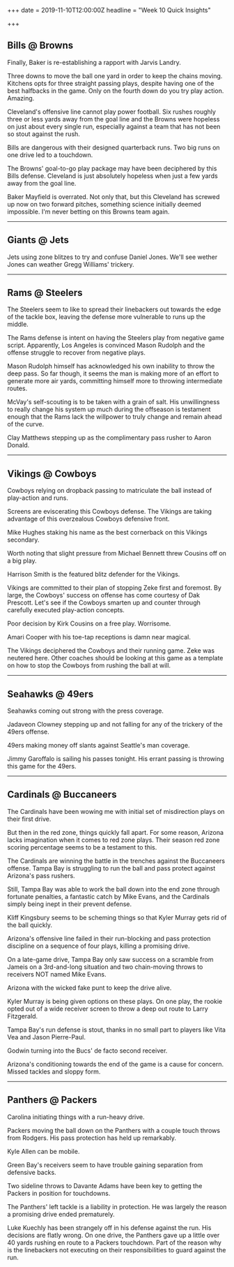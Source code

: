 +++
date = 2019-11-10T12:00:00Z
headline = "Week 10 Quick Insights"

+++
## Bills @ Browns

Finally, Baker is re-establishing a rapport with Jarvis Landry.

Three downs to move the ball one yard in order to keep the chains moving. Kitchens opts for three straight passing plays, despite having one of the best halfbacks in the game. Only on the fourth down do you try play action. Amazing.

Cleveland's offensive line cannot play power football. Six rushes roughly three or less yards away from the goal line and the Browns were hopeless on just about every single run, especially against a team that has not been so stout against the rush.

Bills are dangerous with their designed quarterback runs. Two big runs on one drive led to a touchdown.

The Browns' goal-to-go play package may have been deciphered by this Bills defense. Cleveland is just absolutely hopeless when just a few yards away from the goal line.

Baker Mayfield is overrated. Not only that, but this Cleveland has screwed up now on two forward pitches, something science initially deemed impossible. I'm never betting on this Browns team again.

***

## Giants @ Jets

Jets using zone blitzes to try and confuse Daniel Jones. We'll see wether Jones can weather Gregg Williams' trickery.

***

## Rams @ Steelers

The Steelers seem to like to spread their linebackers out towards the edge of the tackle box, leaving the defense more vulnerable to runs up the middle.

The Rams defense is intent on having the Steelers play from negative game script. Apparently, Los Angeles is convinced Mason Rudolph and the offense struggle to recover from negative plays.

Mason Rudolph himself has acknowledged his own inability to throw the deep pass. So far though, it seems the man is making more of an effort to generate more air yards, committing himself more to throwing intermediate routes.

McVay's self-scouting is to be taken with a grain of salt. His unwillingness to really change his system up much during the offseason is testament enough that the Rams lack the willpower to truly change and remain ahead of the curve.

Clay Matthews stepping up as the complimentary pass rusher to Aaron Donald.

***

## Vikings @ Cowboys

Cowboys relying on dropback passing to matriculate the ball instead of play-action and runs.

Screens are eviscerating this Cowboys defense. The Vikings are taking advantage of this overzealous Cowboys defensive front.

Mike Hughes staking his name as the best cornerback on this Vikings secondary.

Worth noting that slight pressure from Michael Bennett threw Cousins off on a big play.

Harrison Smith is the featured blitz defender for the Vikings.

Vikings are committed to their plan of stopping Zeke first and foremost. By large, the Cowboys' success on offense has come courtesy of Dak Prescott. Let's see if the Cowboys smarten up and counter through carefully executed play-action concepts.

Poor decision by Kirk Cousins on a free play. Worrisome.

Amari Cooper with his toe-tap receptions is damn near magical.

The Vikings deciphered the Cowboys and their running game. Zeke was neutered here. Other coaches should be looking at this game as a template on how to stop the Cowboys from rushing the ball at will.

***

## Seahawks @ 49ers

Seahawks coming out strong with the press coverage.

Jadaveon Clowney stepping up and not falling for any of the trickery of the 49ers offense.

49ers making money off slants against Seattle's man coverage.

Jimmy Garoffalo is sailing his passes tonight. His errant passing is throwing this game for the 49ers.

***

## Cardinals @ Buccaneers

The Cardinals have been wowing me with initial set of misdirection plays on their first drive.

But then in the red zone, things quickly fall apart. For some reason, Arizona lacks imagination when it comes to red zone plays. Their season red zone scoring percentage seems to be a testament to this.

The Cardinals are winning the battle in the trenches against the Buccaneers offense. Tampa Bay is struggling to run the ball and pass protect against Arizona's pass rushers.

Still, Tampa Bay was able to work the ball down into the end zone through fortunate penalties, a fantastic catch by Mike Evans, and the Cardinals simply being inept in their prevent defense.

Kliff Kingsbury seems to be scheming things so that Kyler Murray gets rid of the ball quickly.

Arizona's offensive line failed in their run-blocking and pass protection discipline on a sequence of four plays, killing a promising drive.

On a late-game drive, Tampa Bay only saw success on a scramble from Jameis on a 3rd-and-long situation and two chain-moving throws to receivers NOT named Mike Evans.

Arizona with the wicked fake punt to keep the drive alive.

Kyler Murray is being given options on these plays. On one play, the rookie opted out of a wide receiver screen to throw a deep out route to Larry Fitzgerald.

Tampa Bay's run defense is stout, thanks in no small part to players like Vita Vea and Jason Pierre-Paul.

Godwin turning into the Bucs' de facto second receiver.

Arizona's conditioning towards the end of the game is a cause for concern. Missed tackles and sloppy form.

***

## Panthers @ Packers

Carolina initiating things with a run-heavy drive.

Packers moving the ball down on the Panthers with a couple touch throws from Rodgers. His pass protection has held up remarkably.

Kyle Allen can be mobile.

Green Bay's receivers seem to have trouble gaining separation from defensive backs.

Two sideline throws to Davante Adams have been key to getting the Packers in position for touchdowns. 

The Panthers' left tackle is a liability in protection. He was largely the reason a promising drive ended prematurely.

Luke Kuechly has been strangely off in his defense against the run. His decisions are flatly wrong. On one drive, the Panthers gave up a little over 40 yards rushing en route to a Packers touchdown. Part of the reason why is the linebackers not executing on their responsibilities to guard against the run.